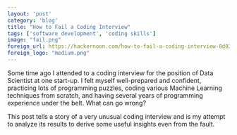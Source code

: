 ```yaml
---
layout: 'post'
category: 'blog'
title: "How to Fail a Coding Interview"
tags: ['software development', 'coding skills']
image: "fail.png"
foreign_url: https://hackernoon.com/how-to-fail-a-coding-interview-8d02cb70225f
foreign_logo: "medium.png"
---
```


Some time ago I attended to a coding interview for the position of Data Scientist
at one start-up. I felt myself well-prepared and confident, practicing lots of
programming puzzles, coding various Machine Learning techniques from scratch,
and having several years of programming experience under the belt. What can go wrong?

This post tells a story of a very unusual coding interview and is my attempt to
analyze its results to derive some useful insights even from the fault.

<!--more-->

